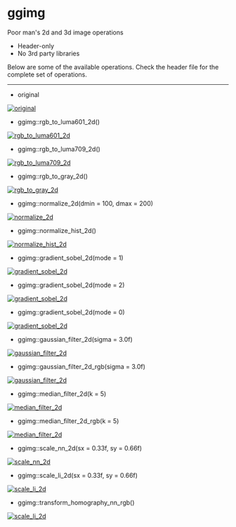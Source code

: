 # ggimg
Poor man's 2d and 3d image operations

- Header-only
- No 3rd party libraries

Below are some of the available operations. Check the header file for the complete set of operations.

---

* original

<a href="https://i.imgur.com/2iz4hZD.png" target="_blank">![original](https://i.imgur.com/2iz4hZD.png)</a>

* ggimg::rgb_to_luma601_2d()

<a href="https://i.imgur.com/TG44h6G.png" target="_blank">![rgb_to_luma601_2d](https://i.imgur.com/TG44h6G.png)</a>

* ggimg::rgb_to_luma709_2d()

<a href="https://i.imgur.com/PwKGOlN.png" target="_blank">![rgb_to_luma709_2d](https://i.imgur.com/PwKGOlN.png)</a>

* ggimg::rgb_to_gray_2d()

<a href="https://i.imgur.com/YpYUQKD.png" target="_blank">![rgb_to_gray_2d](https://i.imgur.com/YpYUQKD.png)</a>

* ggimg::normalize_2d(dmin = 100, dmax = 200)

<a href="https://i.imgur.com/hUeKw8k.png" target="_blank">![normalize_2d](https://i.imgur.com/hUeKw8k.png)</a>

* ggimg::normalize_hist_2d()

<a href="https://i.imgur.com/SID2yet.png" target="_blank">![normalize_hist_2d](https://i.imgur.com/SID2yet.png)</a>

* ggimg::gradient_sobel_2d(mode = 1)

<a href="https://i.imgur.com/VeyG5N0.png" target="_blank">![gradient_sobel_2d](https://i.imgur.com/VeyG5N0.png)</a>

* ggimg::gradient_sobel_2d(mode = 2)

<a href="https://i.imgur.com/6cPw22Z.png" target="_blank">![gradient_sobel_2d](https://i.imgur.com/6cPw22Z.png)</a>

* ggimg::gradient_sobel_2d(mode = 0)

<a href="https://i.imgur.com/1cw11Fv.png" target="_blank">![gradient_sobel_2d](https://i.imgur.com/1cw11Fv.png)</a>

* ggimg::gaussian_filter_2d(sigma = 3.0f)

<a href="https://i.imgur.com/GofjQqU.png" target="_blank">![gaussian_filter_2d](https://i.imgur.com/GofjQqU.png)</a>

* ggimg::gaussian_filter_2d_rgb(sigma = 3.0f)

<a href="https://i.imgur.com/PkFcTtf.png" target="_blank">![gaussian_filter_2d](https://i.imgur.com/PkFcTtf.png)</a>

* ggimg::median_filter_2d(k = 5)

<a href="https://i.imgur.com/JxftfXY.png" target="_blank">![median_filter_2d](https://i.imgur.com/JxftfXY.png)</a>

* ggimg::median_filter_2d_rgb(k = 5)

<a href="https://i.imgur.com/2E3YVA7.png" target="_blank">![median_filter_2d](https://i.imgur.com/2E3YVA7.png)</a>

* ggimg::scale_nn_2d(sx = 0.33f, sy = 0.66f)

<a href="https://i.imgur.com/RyVTdak.png" target="_blank">![scale_nn_2d](https://i.imgur.com/RyVTdak.png)</a>

* ggimg::scale_li_2d(sx = 0.33f, sy = 0.66f)

<a href="https://i.imgur.com/99qGoZ5.png" target="_blank">![scale_li_2d](https://i.imgur.com/99qGoZ5.png)</a>

* ggimg::transform_homography_nn_rgb()

<a href="https://i.imgur.com/99jONF6.png" target="_blank">![scale_li_2d](https://i.imgur.com/99jONF6.png)</a>

